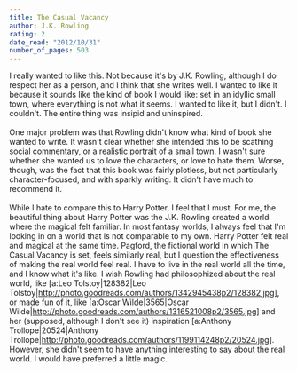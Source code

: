 ```yaml
---
title: The Casual Vacancy
author: J.K. Rowling
rating: 2
date_read: "2012/10/31"
number_of_pages: 503
---
```


I really wanted to like this. Not because it's by J.K. Rowling, although I do respect her as a person, and I think that she writes well. I wanted to like it because it sounds like the kind of book I would like: set in an idyllic small town, where everything is not what it seems. I wanted to like it, but I didn't. I couldn't. The entire thing was insipid and uninspired.<br/><br/>One major problem was that Rowling didn't know what kind of book she wanted to write. It wasn't clear whether she intended this to be scathing social commentary, or a realistic portrait of a small town. I wasn't sure whether she wanted us to love the characters, or love to hate them. Worse, though, was the fact that this book was fairly plotless, but not particularly character-focused, and with sparkly writing. It didn't have much to recommend it.<br/><br/>While I hate to compare this to Harry Potter, I feel that I must. For me, the beautiful thing about Harry Potter was the J.K. Rowling created a world where the magical felt familiar. In most fantasy worlds, I always feel that I'm looking in on a world that is not comparable to my own. Harry Potter felt real and magical at the same time. Pagford, the fictional world in which The Casual Vacancy is set, feels similarly real, but I question the effectiveness of making the real world feel real. I have to live in the real world all the time, and I know what it's like. I wish Rowling had philosophized about the real world, like [a:Leo Tolstoy|128382|Leo Tolstoy|http://photo.goodreads.com/authors/1342945438p2/128382.jpg], or made fun of it, like [a:Oscar Wilde|3565|Oscar Wilde|http://photo.goodreads.com/authors/1316521008p2/3565.jpg] and her (supposed, although I don't see it) inspiration [a:Anthony Trollope|20524|Anthony Trollope|http://photo.goodreads.com/authors/1199114248p2/20524.jpg]. However, she didn't seem to have anything interesting to say about the real world. I would have preferred a little magic.
